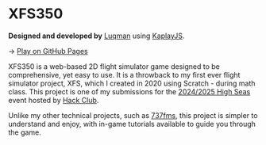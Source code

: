 # XFS350

**Designed and developed by** [Luqman](https://theluqmn.github.io/) using [KaplayJS](https://kaplayjs.com/).

→ [Play on GitHub Pages](https://theluqmn.github.io/XFS350/)

XFS350 is a web-based 2D flight simulator game designed to be comprehensive, yet easy to use. It is a throwback to my first ever flight simulator project, XFS, which I created in 2020 using Scratch - during math class. This project is one of my submissions for the [2024/2025 High Seas](https://highseas.hackclub.com/) event hosted by [Hack Club](https://hackclub.com/).

Unlike my other technical projects, such as [737fms](https://github.com/theluqmn/737fms), this project is simpler to understand and enjoy, with in-game tutorials available to guide you through the game.
